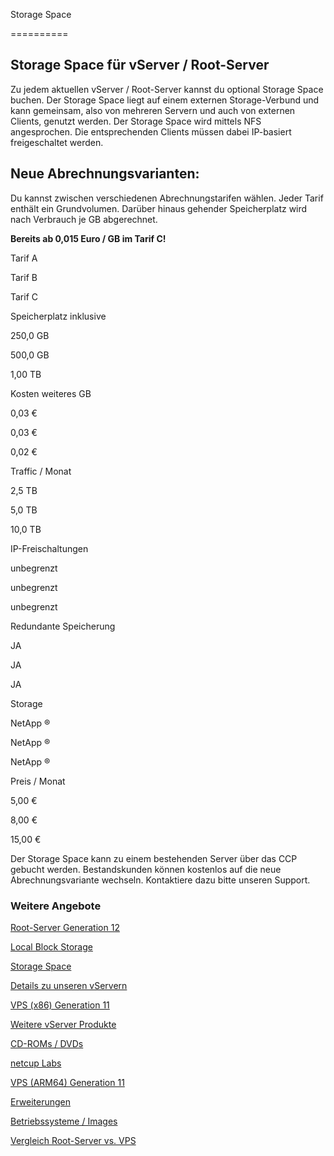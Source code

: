 Storage Space

==========

Storage Space für vServer / Root-Server
----------

Zu jedem aktuellen vServer / Root-Server kannst du optional Storage Space buchen. Der Storage Space liegt auf einem externen Storage-Verbund und kann gemeinsam, also von mehreren Servern und auch von externen Clients, genutzt werden. Der Storage Space wird mittels NFS angesprochen. Die entsprechenden Clients müssen dabei IP-basiert freigeschaltet werden.

Neue Abrechnungsvarianten:
----------

Du kannst zwischen verschiedenen Abrechnungstarifen wählen. Jeder Tarif enthält ein Grundvolumen. Darüber hinaus gehender Speicherplatz wird nach Verbrauch je GB abgerechnet.

**Bereits ab 0,015 Euro / GB im Tarif C!**

Tarif A

Tarif B

Tarif C

Speicherplatz inklusive

250,0 GB

500,0 GB

1,00 TB

Kosten weiteres GB

0,03 €

0,03 €

0,02 €

Traffic / Monat

2,5 TB

5,0 TB

10,0 TB

IP-Freischaltungen

unbegrenzt

unbegrenzt

unbegrenzt

Redundante Speicherung

JA

JA

JA

Storage

NetApp ®

NetApp ®

NetApp ®

Preis / Monat

5,00 €

8,00 €

15,00 €

Der Storage Space kann zu einem bestehenden Server über das CCP gebucht werden. Bestandskunden können kostenlos auf die neue Abrechnungsvariante wechseln. Kontaktiere dazu bitte unseren Support.

### Weitere Angebote ###

[Root-Server Generation 12](https://www.netcup.com/de/server/root-server)

[Local Block Storage](https://www.netcup.com/de/server/local-block-storage)

[Storage Space](https://www.netcup.com/de/server/server-storage)

[Details zu unseren vServern](https://www.netcup.com/de/server/vserver-guenstig-qualitaet)

[VPS (x86) Generation 11](https://www.netcup.com/de/server/vps)

[Weitere vServer Produkte](https://www.netcup.com/de/server/guenstige-vserver-angebote)

[CD-ROMs / DVDs](https://www.netcup.com/de/server/vserver-images)

[netcup Labs](https://www.netcup.com/de/server/labs)

[VPS (ARM64) Generation 11](https://www.netcup.com/de/server/arm-server)

[Erweiterungen](https://www.netcup.com/de/server/kvm-server-erweiterungen)

[Betriebssysteme / Images](https://www.netcup.com/de/server/vserver-images)

[Vergleich Root-Server vs. VPS](https://www.netcup.com/de/server/vergleich-root-server-vps)
